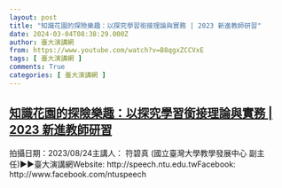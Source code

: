 ```yaml
---
layout: post
title: "知識花園的探險樂趣：以探究學習銜接理論與實務 | 2023 新進教師研習"
date: 2024-03-04T08:38:29.000Z
author: 臺大演講網
from: https://www.youtube.com/watch?v=B8qgxZCCVxE
tags: [ 臺大演講網 ]
comments: True
categories: [ 臺大演講網 ]
---
```

<!--1709541509000-->
[知識花園的探險樂趣：以探究學習銜接理論與實務 | 2023 新進教師研習](https://www.youtube.com/watch?v=B8qgxZCCVxE)
------

<div>
拍攝日期：2023/08/24主講人： 符碧真 (國立臺灣大學教學發展中心 副主任)►►臺大演講網Website: http://speech.ntu.edu.twFacebook: http://www.facebook.com/ntuspeech
</div>
